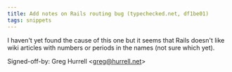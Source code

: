 ```yaml
---
title: Add notes on Rails routing bug (typechecked.net, df1be01)
tags: snippets
---
```


I haven't yet found the cause of this one but it seems that Rails doesn't like wiki articles with numbers or periods in the names (not sure which yet).

Signed-off-by: Greg Hurrell &lt;greg@hurrell.net&gt;
